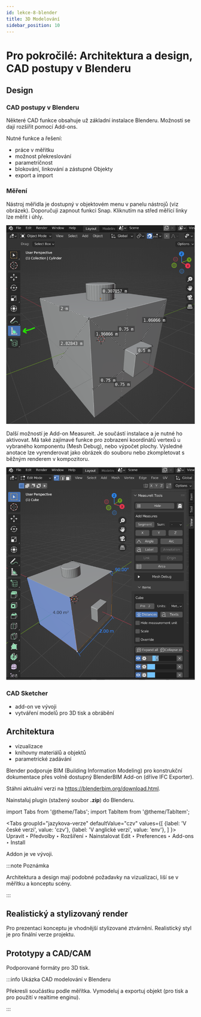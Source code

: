 ```yaml
---
id: lekce-8-blender
title: 3D Modelování
sidebar_position: 10
---
```


# Pro pokročilé: Architektura a design, CAD postupy v Blenderu


## Design

### CAD postupy v Blenderu

Některé CAD funkce obsahuje už základní instalace Blenderu. Možnosti se dají rozšířit pomocí Add-ons.

Nutné funkce a řešení:
- práce v měřítku
- možnost překreslování
- parametričnost
- blokování, linkování a zástupné Objekty
- export a import

### Měření

Nástroj měřidla je dostupný v objektovém menu v panelu nástrojů (viz obrázek). Doporučuji zapnout funkci Snap. Kliknutím na střed měřící linky lze měřit i úhly.

![image](./images/blender-measure.png)

Další možností je Add-on Measureit. Je součástí instalace a je nutné ho aktivovat. Má také zajímavé funkce pro zobrazení koordinátů vertexů u vybraného komponentu (Mesh Debug), nebo výpočet plochy. Výsledné anotace lze vyrenderovat jako obrázek do souboru nebo zkompletovat s běžným renderem v kompozitoru.

![image](./images/blender-measureit.png)

### CAD Sketcher
- add-on ve vývoji
- vytváření modelů pro 3D tisk a obrábění


## Architektura
- vizualizace
- knihovny materiálů a objektů
- parametrické zadávání

Blender podporuje BIM (Building Information Modeling) pro konstrukční dokumentace přes volně dostupný BlenderBIM Add-on (dříve IFC Exporter).

Stáhni aktuální verzi na https://blenderbim.org/download.html.

Nainstaluj plugin (stažený soubor **.zip**) do Blenderu.

import Tabs from '@theme/Tabs';
import TabItem from '@theme/TabItem';

<Tabs
  groupId="jazykova-verze"
  defaultValue="czv"
  values={[
    {label: 'V české verzi', value: 'czv'},
    {label: 'V anglické verzi', value: 'env'},
  ]
}>
<TabItem value="czv">Upravit ‣ Předvolby ‣ Rozšíření ‣ Nainstalovat</TabItem>
<TabItem value="env">Edit ‣ Preferences ‣ Add-ons ‣ Install</TabItem>
</Tabs>

Addon je ve vývoji.

:::note Poznámka

Architektura a design mají podobné požadavky na vizualizaci, liší se v měřítku a konceptu scény.

:::

## Realistický a stylizovaný render
Pro prezentaci konceptu je vhodnější stylizované ztvárnění.
Realistický styl je pro finální verze projektu.

## Prototypy a CAD/CAM
Podporované formáty pro 3D tisk.

:::info Ukázka CAD modelování v Blenderu

Překresli součástku podle měřítka. Vymodeluj a exportuj objekt (pro tisk a pro použití v realtime enginu).

:::
